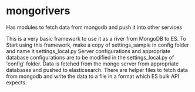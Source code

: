 # mongorivers
Has modules to fetch data from mongodb and push it into other services

This is a very basic framework to use it as a river from MongoDB to ES.
To Start using this framework, make a copy of settings_sample in config folder and name it settings_local.py
Server configurations and appropriate database configurations are to be modified in the settings_local.py of 'config' folder.
Data is fetched from the mongo server from appropriate databases and pushed to elasticsearch.
There are helper files to fetch data from mongodb and write the data to a file in a format which ES bulk API expects.
